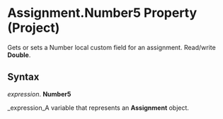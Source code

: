 
# Assignment.Number5 Property (Project)

Gets or sets a Number local custom field for an assignment. Read/write  **Double**.


## Syntax

 _expression_. **Number5**

 _expression_A variable that represents an  **Assignment** object.

